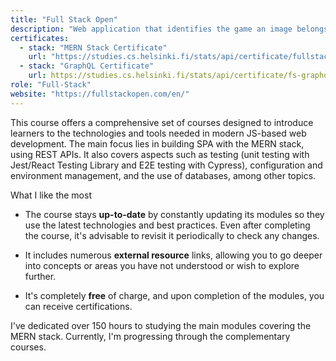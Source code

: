 ```yaml
---
title: "Full Stack Open"
description: "Web application that identifies the game an image belongs to using CNNs. Final Degree Project for the university"
certificates:
  - stack: "MERN Stack Certificate"
    url: "https://studies.cs.helsinki.fi/stats/api/certificate/fullstackopen/en/1ddcf1ff6577f319d788e1924d5d54bf"
  - stack: "GraphQL Certificate"
    url: https://studies.cs.helsinki.fi/stats/api/certificate/fs-graphql/en/a4e5298814053677468bc1e0f201bcfc
role: "Full-Stack"
website: "https://fullstackopen.com/en/"
---
```


This course offers a comprehensive set of courses designed to introduce learners to the technologies and tools needed in modern JS-based web development. The main focus lies in building SPA with the MERN stack, using REST APIs. It also covers aspects such as testing (unit testing with Jest/React Testing Library and E2E testing with Cypress), configuration and environment management, and the use of databases, among other topics.

What I like the most

- The course stays <b>up-to-date</b> by constantly updating its modules so they use the latest technologies and best practices. Even after completing the course, it's advisable to revisit it periodically to check any changes.

- It includes numerous <b>external resource</b> links, allowing you to go deeper into concepts or areas you have not understood or wish to explore further.

- It's completely <b>free</b> of charge, and upon completion of the modules, you can receive certifications.

I've dedicated over 150 hours to studying the main modules covering the MERN stack. Currently, I'm progressing through the complementary courses.

